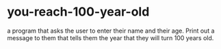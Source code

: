 # you-reach-100-year-old
 a program that asks the user to enter their name and their age. Print out a message  to them that tells them the year that they will turn 100 years old.
